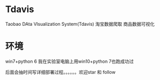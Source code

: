 # Tdavis
Taobao DAta VIsualization System(Tdavis)
淘宝数据爬取
商品数据可视化
# 环境

win7+python 6
我在实验室电脑上用win10+python 7也跑成功过

后面会抽时间写详细部署过程。。。。。。欢迎star 和 follow

<!-- # 其他

有几处地方我写死了，有一处是系统的文本字体，在弄jieba分词的时候
还有几处可能记不得了，看报错信息。

淘宝网站升级，依赖升级可能也会导致爬取数据错误。。。
 -->
